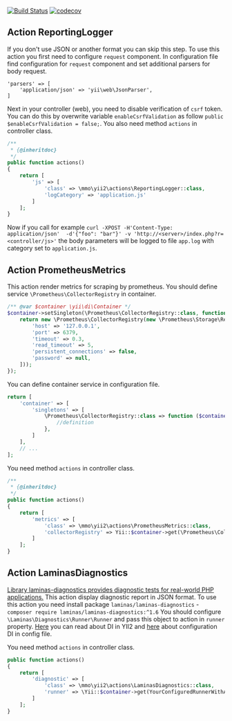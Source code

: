 [![Build Status](https://travis-ci.com/morawskim/yii2-utils.svg?branch=master)](https://travis-ci.com/morawskim/yii2-utils)
[![codecov](https://codecov.io/gh/morawskim/yii2-utils/branch/master/graph/badge.svg)](https://codecov.io/gh/morawskim/yii2-utils)

## Action ReportingLogger
If you don't use JSON or another format you can skip this step.
To use this action you first need to configure `request` component.
In configuration file find configuration for `request` component and set additional parsers for body request.
```
'parsers' => [
    'application/json' => 'yii\web\JsonParser',
]
```

Next in your controller (web), you need to disable verification of `csrf` token.
You can do this by overwrite variable `enableCsrfValidation` as follow `public $enableCsrfValidation = false;`.
You also need method `actions` in controller class.
```php
/**
 * {@inheritdoc}
 */
public function actions()
{
    return [
        'js' => [
            'class' => \mmo\yii2\actions\ReportingLogger::class,
            'logCategory' => 'application.js'
        ]
    ];
}
```
Now if you call for example `curl -XPOST -H'Content-Type: application/json'  -d'{"foo": "bar"}' -v 'http://<server>/index.php?r=<controller/js>'` the body parameters will be logged to file `app.log` with category set to `application.js`.

## Action PrometheusMetrics

This action render metrics for scraping by prometheus.
You should define service `\Prometheus\CollectorRegistry` in container.
```php
/** @var $container \yii\di\Container */
$container->setSingleton(\Prometheus\CollectorRegistry::class, function ($container, $params, $config) {
    return new \Prometheus\CollectorRegistry(new \Prometheus\Storage\Redis([
        'host' => '127.0.0.1',
        'port' => 6379,
        'timeout' => 0.3,
        'read_timeout' => 5,
        'persistent_connections' => false,
        'password' => null,
    ]));
}); 
``` 
You can define container service in configuration file.
```php
return [
    'container' => [
        'singletons' => [
            \Prometheus\CollectorRegistry::class => function ($container, $params, $config) {
                //definition
            },
        ]
    ],
    // ...
];
```
You need method `actions` in controller class.
```php
/**
 * {@inheritdoc}
 */
public function actions()
{
    return [
        'metrics' => [
            'class' => \mmo\yii2\actions\PrometheusMetrics::class,
            'collectorRegistry' => Yii::$container->get(\Prometheus\CollectorRegistry::class)
        ]
    ];
}
```

## Action LaminasDiagnostics

[Library laminas-diagnostics provides diagnostic tests for real-world PHP applications.](https://docs.laminas.dev/laminas-diagnostics/)
This action display diagnostic report in JSON format.
To use this action you need install package `laminas/laminas-diagnostics` - `composer require laminas/laminas-diagnostics:^1.6`
You should configure `\Laminas\Diagnostics\Runner\Runner` and pass this object to action in `runner` property.
[Here](https://www.yiiframework.com/doc/guide/2.0/en/concept-di-container) you can read about DI in YII2 
and [here](https://www.yiiframework.com/doc/guide/2.0/en/concept-configurations#application-configurations)
about configuration DI in config file.

You need method `actions` in controller class.
```php
public function actions()
{
    return [
        'diagnostic' => [
            'class' => \mmo\yii2\actions\LaminasDiagnostics::class,
            'runner' => \Yii::$container->get(YourConfiguredRunnerWithAllChecks::class),
        ]
    ];
}
```
